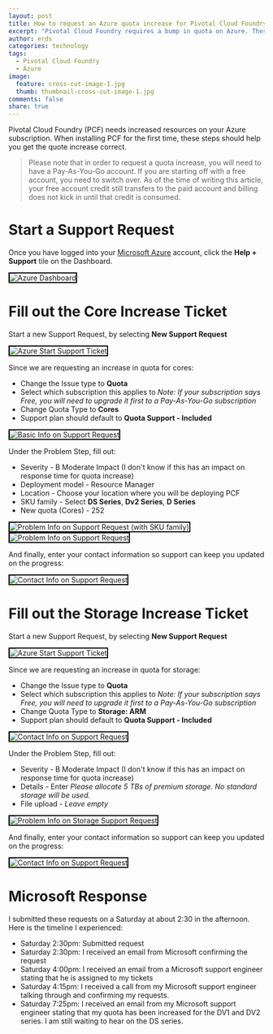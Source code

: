 ```yaml
---
layout: post
title: How to request an Azure quota increase for Pivotal Cloud Foundry
excerpt: "Pivotal Cloud Foundry requires a bump in quota on Azure. These steps will help you request the correct quota."
author: erds
categories: technology
tags:
  - Pivotal Cloud Foundry
  - Azure
image:
  feature: cross-cut-image-1.jpg
  thumb: thumbnail-cross-cut-image-1.jpg
comments: false
share: true
---
```


Pivotal Cloud Foundry (PCF) needs increased resources on your Azure subscription. When installing PCF for the first time, these steps should help you get the quote increase correct.

> Please note that in order to request a quota increase, you will need to have a Pay-As-You-Go account. If you are starting off with a free account, you need to switch over. As of the time of writing this article, your free account credit still transfers to the paid account and billing does not kick in until that credit is consumed.

# Start a Support Request

Once you have logged into your <a href="https://portal.azure.com" target="\_blank">Microsoft Azure</a> account, click the **Help + Support** tile on the Dashboard.

<img alt="Azure Dashboard" style="border:2px solid #000" src="{{ site.url }}/images/azure-quota-increase/Azure-Dashboard-1200.jpg"/>

# Fill out the Core Increase Ticket

Start a new Support Request, by selecting **New Support Request**

<img alt="Azure Start Support Ticket" style="border:2px solid #000" src="{{ site.url }}/images/azure-quota-increase/Azure-Dashboard-Start-Ticket-1200.jpg"/>

Since we are requesting an increase in quota for cores:
* Change the Issue type to **Quota**
* Select which subscription this applies to
  *Note: If your subscription says Free, you will need to upgrade it first to a Pay-As-You-Go subscription*
* Change Quota Type to **Cores**
* Support plan should default to **Quota Support - Included**

<img alt="Basic Info on Support Request" style="border:2px solid #000" src="{{ site.url }}/images/azure-quota-increase/Quota-First-Step-1200.jpg"/>

Under the Problem Step, fill out:
* Severity - B Moderate Impact (I don't know if this has an impact on response time for quota increase)
* Deployment model - Resource Manager
* Location - Choose your location where you will be deploying PCF
* SKU family - Select **DS Series**, **Dv2 Series**, **D Series**
* New quota (Cores) - 252

<img alt="Problem Info on Support Request (with SKU family)" style="border:2px solid #000" src="{{ site.url }}/images/azure-quota-increase/Quota-Step-2a-1200.jpg"/>

<img alt="Problem Info on Support Request" style="border:2px solid #000" src="{{ site.url }}/images/azure-quota-increase/Quota-Step-2b-1200.jpg"/>

And finally, enter your contact information so support can keep you updated on the progress:

<img alt="Contact Info on Support Request" style="border:2px solid #000" src="{{ site.url }}/images/azure-quota-increase/Quota-Step-3-1200.jpg"/>

# Fill out the Storage Increase Ticket

Start a new Support Request, by selecting **New Support Request**

<img alt="Azure Start Support Ticket" style="border:2px solid #000" src="{{ site.url }}/images/azure-quota-increase/Azure-Dashboard-Start-Ticket-1200.jpg"/>

Since we are requesting an increase in quota for storage:
* Change the Issue type to **Quota**
* Select which subscription this applies to
  *Note: If your subscription says Free, you will need to upgrade it first to a Pay-As-You-Go subscription*
* Change Quota Type to **Storage: ARM**
* Support plan should default to **Quota Support - Included**

<img alt="Contact Info on Support Request" style="border:2px solid #000" src="{{ site.url }}/images/azure-quota-increase/Quota-Step-4-1200.jpg"/>

Under the Problem Step, fill out:
* Severity - B Moderate Impact (I don't know if this has an impact on response time for quota increase)
* Details - Enter *Please allocate 5 TBs of premium storage. No standard storage will be used.*
* File upload - *Leave empty*

<img alt="Problem Info on Storage Support Request" style="border:2px solid #000" src="{{ site.url }}/images/azure-quota-increase/Quota-Step-5-1200.jpg"/>

And finally, enter your contact information so support can keep you updated on the progress:

<img alt="Contact Info on Support Request" style="border:2px solid #000" src="{{ site.url }}/images/azure-quota-increase/Quota-Step-3-1200.jpg"/>

# Microsoft Response

I submitted these requests on a Saturday at about 2:30 in the afternoon. Here is the timeline I experienced:

* Saturday 2:30pm: Submitted request
* Saturday 2:30pm: I received an email from Microsoft confirming the request
* Saturday 4:00pm: I received an email from a Microsoft support engineer stating that he is assigned to my tickets
* Saturday 4:15pm: I received a call from my Microsoft support engineer talking through and confirming my requests.
* Saturday 7:25pm: I received an email from my Microsoft support engineer stating that my quota has been increased for the DV1 and DV2 series. I am still waiting to hear on the DS series.
